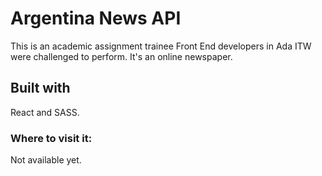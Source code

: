 # Argentina News API

This is an academic assignment trainee Front End developers in Ada ITW were challenged to perform. It's an online newspaper.

## Built with

React and SASS. 

### Where to visit it:

Not available yet.